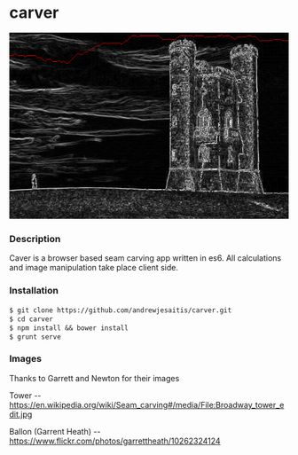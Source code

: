 # carver

![Carver](https://raw.githubusercontent.com/andrewjesaitis/carver/master/app/images/towerSobelHorz.png "Carver")

### Description

Caver is a browser based seam carving app written in es6. All calculations and image manipulation take place client side.

### Installation

```
$ git clone https://github.com/andrewjesaitis/carver.git
$ cd carver
$ npm install && bower install
$ grunt serve
```

### Images

Thanks to Garrett and Newton for their images

Tower -- https://en.wikipedia.org/wiki/Seam_carving#/media/File:Broadway_tower_edit.jpg

Ballon (Garrent Heath) -- https://www.flickr.com/photos/garrettheath/10262324124
